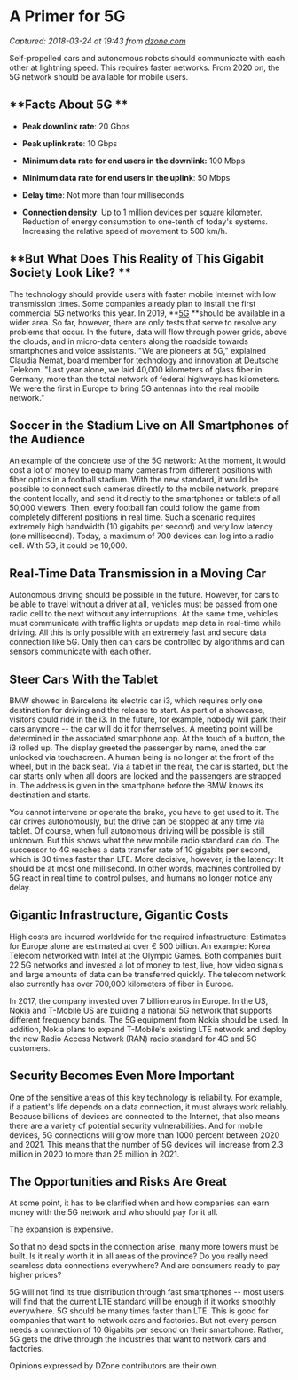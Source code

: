 # A Primer for 5G

_Captured: 2018-03-24 at 19:43 from [dzone.com](https://dzone.com/articles/a-primer-for-5g?edition=367219&utm_source=Daily%20Digest&utm_medium=email&utm_campaign=Daily%20Digest%202018-03-25)_

Self-propelled cars and autonomous robots should communicate with each other at lightning speed. This requires faster networks. From 2020 on, the 5G network should be available for mobile users.

## **Facts About 5G **

  * **Peak downlink rate**: 20 Gbps

  * **Peak uplink rate**: 10 Gbps

  * **Minimum data rate for end users in the downlink:** 100 Mbps

  * **Minimum data rate for end users in the uplink**: 50 Mbps

  * **Delay time**: Not more than four milliseconds

  * **Connection density**: Up to 1 million devices per square kilometer. Reduction of energy consumption to one-tenth of today's systems. Increasing the relative speed of movement to 500 km/h.

## **But What Does This Reality of This Gigabit Society Look Like? **

The technology should provide users with faster mobile Internet with low transmission times. Some companies already plan to install the first commercial 5G networks this year. In 2019, **[5G](https://www.eyet.org/2018/03/05/the-super-network-will-be-slow-to-develop/) **should be available in a wider area. So far, however, there are only tests that serve to resolve any problems that occur. In the future, data will flow through power grids, above the clouds, and in micro-data centers along the roadside towards smartphones and voice assistants. "We are pioneers at 5G," explained Claudia Nemat, board member for technology and innovation at Deutsche Telekom. "Last year alone, we laid 40,000 kilometers of glass fiber in Germany, more than the total network of federal highways has kilometers. We were the first in Europe to bring 5G antennas into the real mobile network."

## **Soccer in the Stadium Live on All Smartphones of the Audience**

An example of the concrete use of the 5G network: At the moment, it would cost a lot of money to equip many cameras from different positions with fiber optics in a football stadium. With the new standard, it would be possible to connect such cameras directly to the mobile network, prepare the content locally, and send it directly to the smartphones or tablets of all 50,000 viewers. Then, every football fan could follow the game from completely different positions in real time. Such a scenario requires extremely high bandwidth (10 gigabits per second) and very low latency (one millisecond). Today, a maximum of 700 devices can log into a radio cell. With 5G, it could be 10,000.

## **Real-Time Data Transmission in a Moving Car**

Autonomous driving should be possible in the future. However, for cars to be able to travel without a driver at all, vehicles must be passed from one radio cell to the next without any interruptions. At the same time, vehicles must communicate with traffic lights or update map data in real-time while driving. All this is only possible with an extremely fast and secure data connection like 5G. Only then can cars be controlled by algorithms and can sensors communicate with each other.

## **Steer Cars With the Tablet**

BMW showed in Barcelona its electric car i3, which requires only one destination for driving and the release to start. As part of a showcase, visitors could ride in the i3. In the future, for example, nobody will park their cars anymore -- the car will do it for themselves. A meeting point will be determined in the associated smartphone app. At the touch of a button, the i3 rolled up. The display greeted the passenger by name, aned the car unlocked via touchscreen. A human being is no longer at the front of the wheel, but in the back seat. Via a tablet in the rear, the car is started, but the car starts only when all doors are locked and the passengers are strapped in. The address is given in the smartphone before the BMW knows its destination and starts.

You cannot intervene or operate the brake, you have to get used to it. The car drives autonomously, but the drive can be stopped at any time via tablet. Of course, when full autonomous driving will be possible is still unknown. But this shows what the new mobile radio standard can do. The successor to 4G reaches a data transfer rate of 10 gigabits per second, which is 30 times faster than LTE. More decisive, however, is the latency: It should be at most one millisecond. In other words, machines controlled by 5G react in real time to control pulses, and humans no longer notice any delay.

## **Gigantic Infrastructure, Gigantic Costs**

High costs are incurred worldwide for the required infrastructure: Estimates for Europe alone are estimated at over € 500 billion. An example: Korea Telecom networked with Intel at the Olympic Games. Both companies built 22 5G networks and invested a lot of money to test, live, how video signals and large amounts of data can be transferred quickly. The telecom network also currently has over 700,000 kilometers of fiber in Europe.

In 2017, the company invested over 7 billion euros in Europe. In the US, Nokia and T-Mobile US are building a national 5G network that supports different frequency bands. The 5G equipment from Nokia should be used. In addition, Nokia plans to expand T-Mobile's existing LTE network and deploy the new Radio Access Network (RAN) radio standard for 4G and 5G customers.

## **Security Becomes Even More Important**

One of the sensitive areas of this key technology is reliability. For example, if a patient's life depends on a data connection, it must always work reliably. Because billions of devices are connected to the Internet, that also means there are a variety of potential security vulnerabilities. And for mobile devices, 5G connections will grow more than 1000 percent between 2020 and 2021. This means that the number of 5G devices will increase from 2.3 million in 2020 to more than 25 million in 2021.

## **The Opportunities and Risks Are Great**

At some point, it has to be clarified when and how companies can earn money with the 5G network and who should pay for it all.

The expansion is expensive.

So that no dead spots in the connection arise, many more towers must be built. Is it really worth it in all areas of the province? Do you really need seamless data connections everywhere? And are consumers ready to pay higher prices?

5G will not find its true distribution through fast smartphones -- most users will find that the current LTE standard will be enough if it works smoothly everywhere. 5G should be many times faster than LTE. This is good for companies that want to network cars and factories. But not every person needs a connection of 10 Gigabits per second on their smartphone. Rather, 5G gets the drive through the industries that want to network cars and factories.

Opinions expressed by DZone contributors are their own.
